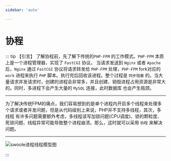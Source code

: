 ```yaml
---
sidebar: 'auto'

---
```


# 协程

::: tip 【引言】
了解协程前，先了解下传统的`PHP-FPM` 的工作模式。`PHP-FPM` 本质上是一个进程管理器，实现了 `FastCGI` 协议。
当请求发送到 `Nginx` 或者 `Apache` 后，`Nginx` 通过 `FastCGI` 协议将请求转发给 `PHP-FPM` 处理，`PHP-FPM` fork对应的 `work`
进程来执行 `PHP` 脚本。执行完后回收该进程。整个过程是 `同步阻塞` 的。当大量请求并发请求时，创建的进程会非常多，并且创建、销毁进程占用资源是非常大的。同时，多进程下会产生大量的 `MySQL` 连接，此时数据库
也会产生瓶颈。

---

为了解决传统FPM的痛点，我们容易想到的是单个进程内开启多个线程来处理多个请求或者并发问题，但是从代码级别上来说，PHP并不支持多线程，其次，多线程
有许多问题需要额外考虑，多线程读写加锁问题(CPU调度)、锁的颗粒度、死锁问题、线程异常可能导致整个进程崩溃。那么，这时就可以采用 `协程` 来解决问题。

---
![swoole进程线程模型图](http://img.tzf-foryou.com/img/20220326191804.png)

:::

